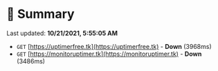 # 📖 Summary
Last updated: **10/21/2021, 5:55:05 AM**

- `GET` [https://uptimerfree.tk](https://uptimerfree.tk) - **Down** (3968ms)
- `GET` [https://monitoruptimer.tk](https://monitoruptimer.tk) - **Down** (3486ms)
